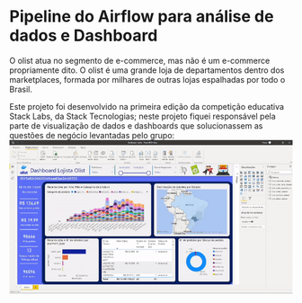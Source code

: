 # Pipeline do Airflow para análise de dados e Dashboard

O olist atua no segmento de e-commerce, mas não é um e-commerce propriamente dito. O olist é uma grande loja de departamentos dentro dos marketplaces, formada por milhares de outras lojas espalhadas por todo o Brasil.

Este projeto foi desenvolvido na primeira edição da competição educativa Stack Labs, da Stack Tecnologias; neste projeto fiquei responsável pela parte de visualização de dados e dashboards que solucionassem as questões de negócio levantadas pelo grupo: 
![Dashboard voltado lojistas da Olist](dashboard.gif)
